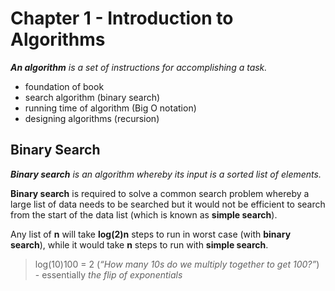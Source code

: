 # Chapter 1 - Introduction to Algorithms
*__An algorithm__ is a set of instructions for accomplishing a task.*

- foundation of book
- search algorithm (binary search)
- running time of algorithm (Big O notation)
- designing algorithms (recursion)

## Binary Search
*__Binary search__ is an algorithm whereby its input is a sorted list of elements.*

**Binary search** is required to solve a common search problem whereby a large list of data needs to be searched but it would not be efficient to search from the start of the data list (which is known as **simple search**).

Any list of **n** will take **log(2)n** steps to run in worst case (with **binary search**), while it would take **n** steps to run with **simple search**.
> log(10)100 = 2 (*“How many 10s do we multiply together to get 100?”*) - essentially *the flip of exponentials*